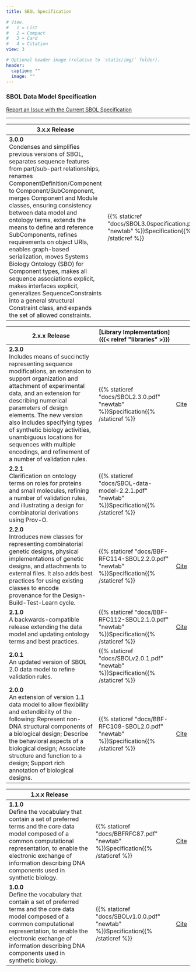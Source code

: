 ```yaml
---
title: SBOL Specification

# View.
#   1 = List
#   2 = Compact
#   3 = Card
#   4 = Citation
view: 3

# Optional header image (relative to `static/img/` folder).
header:
  caption: ""
  image: ""
---
```



### SBOL Data Model Specification

[Report an Issue with the Current SBOL Specification](https://github.com/SynBioDex/SBOL-specification/issues)

___


| **3.x.x Release**  |  |   |
|---|---|---|
| **3.0.0** <br> Condenses and simplifies previous versions of SBOL, separates sequence features from part/sub-part relationships, renames ComponentDefinition/Component to Component/SubComponent, merges Component and Module classes, ensuring consistency between data model and ontology terms, extends the means to define and reference SubComponents, refines requirements on object URIs, enables graph-based serialization, moves Systems Biology Ontology (SBO) for Component types, makes all sequence associations explicit, makes interfaces explicit, generalizes SequenceConstraints into a general structural Constraint class, and expands the set of allowed constraints.| {{% staticref "docs/SBOL3.0specification.pdf" "newtab" %}}Specification{{% /staticref %}}  | [Cite](https://www.degruyter.com/view/journals/jib/ahead-of-print/article-10.1515-jib-2020-0017/article-10.1515-jib-2020-0017.xml)  |

| **2.x.x Release** | [Library Implementation]({{< relref "libraries" >}})  |  |
|---|---|---|
| **2.3.0** <br> Includes means of succinctly representing sequence modifications, an extension to support organization and attachment of experimental data, and an extension for describing numerical parameters of design elements. The new version also includes specifying types of synthetic biology activities, unambiguous locations for sequences with multiple encodings, and refinement of a number of validation rules. | {{% staticref "docs/SBOL2.3.0.pdf" "newtab" %}}Specification{{% /staticref %}} | [Cite](https://www.degruyter.com/view/journals/jib/16/2/article-20190025.xml) |
| **2.2.1** <br> Clarification on ontology terms on roles for proteins and small molecules, refining a number of validation rules, and illustrating a design for combinatorial derivations using Prov-O. | {{% staticref "docs/SBOL-data-model-2.2.1.pdf" "newtab" %}}Specification{{% /staticref %}} |  |
| **2.2.0** <br> Introduces new classes for representing combinatorial genetic designs, physical implementations of genetic designs, and attachments to external files. It also adds best practices for using existing classes to encode provenance for the Design-Build-Test-Learn cycle. | {{% staticref "docs/BBF-RFC114-SBOL2.2.0.pdf" "newtab" %}}Specification{{% /staticref %}} | [Cite](https://www.degruyter.com/view/journals/jib/15/1/article-20180001.xml) |
| **2.1.0** <br> A backwards-compatible release extending the data model and updating ontology terms and best practices. | {{% staticref "docs/BBF-RFC112-SBOL2.1.0.pdf" "newtab" %}}Specification{{% /staticref %}} | [Cite](https://www.degruyter.com/view/journals/jib/13/3/article-p30.xml) |
| **2.0.1** <br> An updated version of SBOL 2.0 data model to refine validation rules. | {{% staticref "docs/SBOLv2.0.1.pdf" "newtab" %}}Specification{{% /staticref %}} |  |
| **2.0.0** <br> An extension of version 1.1 data model to allow flexibility and extendibility of the following: Represent non-DNA structural components of a biological design; Describe the behavioral aspects of a biological design; Associate structure and function to a design; Support rich annotation of biological designs. | {{% staticref "docs/BBF-RFC108-SBOL2.0.pdf" "newtab" %}}Specification{{% /staticref %}} | [Cite](https://www.degruyter.com/view/journals/jib/12/2/article-p902.xml) |

| **1.x.x Release** |  |  |
|---|---|---|
| **1.1.0** <br> Define the vocabulary that contain a set of preferred terms and the core data model composed of a common computational representation, to enable the electronic exchange of information describing DNA components used in synthetic biology. | {{% staticref "docs/BBFRFC87.pdf" "newtab" %}}Specification{{% /staticref %}} | [Cite](https://www.nature.com/articles/nbt.2891) |
| **1.0.0** <br> Define the vocabulary that contain a set of preferred terms and the core data model composed of a common computational representation, to enable the electronic exchange of information describing DNA components used in synthetic biology. | {{% staticref "docs/SBOLv1.0.0.pdf" "newtab" %}}Specification{{% /staticref %}} | [Cite](https://www.nature.com/articles/nbt.2891) |